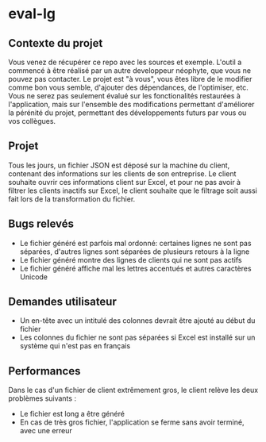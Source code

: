 # eval-lg

## Contexte du projet

Vous venez de récupérer ce repo avec les sources et exemple. L'outil a commencé à être réalisé par un autre developpeur néophyte, que vous ne pouvez pas contacter. Le projet est "à vous", vous êtes libre de le modifier comme bon vous semble, d'ajouter des dépendances, de l'optimiser, etc.
Vous ne serez pas seulement évalué sur les fonctionalités restaurées à l'application, mais sur l'ensemble des modifications permettant d'améliorer la pérénité du projet, permettant des développements futurs par vous ou vos collègues.

## Projet

Tous les jours, un fichier JSON est déposé sur la machine du client, contenant des informations sur les clients de son entreprise. Le client souhaite ouvrir ces informations client sur Excel, et pour ne pas avoir à filtrer les clients inactifs sur Excel, le client souhaite que le filtrage soit aussi fait lors de la transformation du fichier.

## Bugs relevés

* Le fichier généré est parfois mal ordonné: certaines lignes ne sont pas séparées, d'autres lignes sont séparées de plusieurs retours à la ligne
* Le fichier généré montre des lignes de clients qui ne sont pas actifs
* Le fichier généré affiche mal les lettres accentués et autres caractères Unicode

## Demandes utilisateur

* Un en-tête avec un intitulé des colonnes devrait être ajouté au début du fichier
* Les colonnes du fichier ne sont pas séparées si Excel est installé sur un système qui n'est pas en français

## Performances

Dans le cas d'un fichier de client extrêmement gros, le client relève les deux problèmes suivants :

* Le fichier est long a être généré
* En cas de très gros fichier, l'application se ferme sans avoir terminé, avec une erreur
